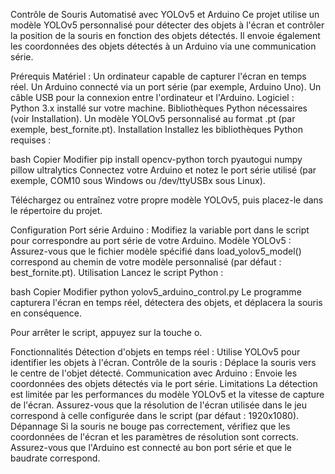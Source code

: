 Contrôle de Souris Automatisé avec YOLOv5 et Arduino
Ce projet utilise un modèle YOLOv5 personnalisé pour détecter des objets à l'écran et contrôler la position de la souris en fonction des objets détectés. Il envoie également les coordonnées des objets détectés à un Arduino via une communication série.

Prérequis
Matériel :
Un ordinateur capable de capturer l'écran en temps réel.
Un Arduino connecté via un port série (par exemple, Arduino Uno).
Un câble USB pour la connexion entre l'ordinateur et l'Arduino.
Logiciel :
Python 3.x installé sur votre machine.
Bibliothèques Python nécessaires (voir Installation).
Un modèle YOLOv5 personnalisé au format .pt (par exemple, best_fornite.pt).
Installation
Installez les bibliothèques Python requises :

bash
Copier
Modifier
pip install opencv-python torch pyautogui numpy pillow ultralytics
Connectez votre Arduino et notez le port série utilisé (par exemple, COM10 sous Windows ou /dev/ttyUSBx sous Linux).

Téléchargez ou entraînez votre propre modèle YOLOv5, puis placez-le dans le répertoire du projet.

Configuration
Port série Arduino : Modifiez la variable port dans le script pour correspondre au port série de votre Arduino.
Modèle YOLOv5 : Assurez-vous que le fichier modèle spécifié dans load_yolov5_model() correspond au chemin de votre modèle personnalisé (par défaut : best_fornite.pt).
Utilisation
Lancez le script Python :

bash
Copier
Modifier
python yolov5_arduino_control.py
Le programme capturera l'écran en temps réel, détectera des objets, et déplacera la souris en conséquence.

Pour arrêter le script, appuyez sur la touche o.

Fonctionnalités
Détection d'objets en temps réel : Utilise YOLOv5 pour identifier les objets à l'écran.
Contrôle de la souris : Déplace la souris vers le centre de l'objet détecté.
Communication avec Arduino : Envoie les coordonnées des objets détectés via le port série.
Limitations
La détection est limitée par les performances du modèle YOLOv5 et la vitesse de capture de l'écran.
Assurez-vous que la résolution de l'écran utilisée dans le jeu correspond à celle configurée dans le script (par défaut : 1920x1080).
Dépannage
Si la souris ne bouge pas correctement, vérifiez que les coordonnées de l'écran et les paramètres de résolution sont corrects.
Assurez-vous que l'Arduino est connecté au bon port série et que le baudrate correspond.
